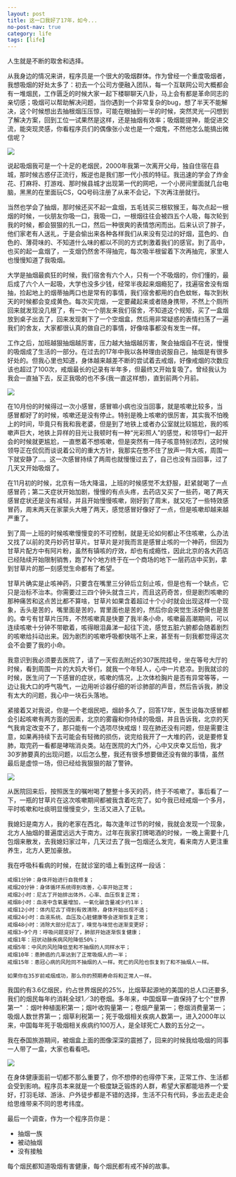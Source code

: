 ```yaml
---
layout: post
title: 这一口我好了17年，如今...
no-post-nav: true
category: life
tags: [life]
---
```


人生就是不断的取舍和选择。

从我身边的情况来讲，程序员是一个很大的吸烟群体。作为曾经一个重度吸烟者，我想吸烟的好处太多了：初去一个公司方便融入团队，每一个互联网公司大概都会有一堆烟民，工作匮乏的时候大家一起下楼聊聊天八卦，马上会有都是革命同志的亲切感；吸烟可以帮助解决问题，当你遇到一个非常复杂的bug，想了半天不能解决，这个时候想出去抽根烟压压惊，可能在眼抽到一半的时候，突然灵光一闪想到了解决方案，回到工位一试果然是这样，还是抽烟有效率；吸烟能提神，能促进交流，能突现灵感，你看程序员们的偶像张小龙也是一个烟鬼，不然他怎么能搞出微信呢？

![](http://www.ityouknow.com/assets/images/2017/life/ge.png)  

说起吸烟我可是一个十足的老烟民，2000年我第一次离开父母，独自住宿在县城，那时候古惑仔正流行，叛逆也是我们那一代小孩的特征。我迅速的学会了炸金花、打麻将、打游戏、那时候县城才出现第一代的网吧，一个小房间里面就几台电脑，黑黑的在里面玩CS，QQ号码注册了从来不会记，下次再注册就行。

当然也学会了抽烟，那时候还买不起一盒烟，五毛钱买三根软猴王，每次点起一根烟的时候，一伙朋友你吸一口，我吸一口，一根烟往往会被四五个人吸，每次轮到我的时候，都会狠狠的扎一口，然后一种很爽的表情悠闲而出。后来认识了胖子，他们家老有人送礼，于是会偷出来各种各样我们从来没有见过的好烟，蓝色的、白色的、薄荷味的、不知道什么味的都以不同的方式刺激着我们的感官。到了高中，也买的起一盒烟了，一支烟仍然舍不得抽完，每次吸半根留着下次再抽完，家里人也慢慢知道了我吸烟。

大学是抽烟最疯狂的时候，我们宿舍有六个人，只有一个不吸烟的，你们懂的，最后成了六个人一起吸，大学也没多少钱，经常半夜起来烟瘾犯了，找遍宿舍没有烟抽，捡起地上的烟蒂抽两口也是常有的事情，我们宿舍都用的白色蚊帐，每次到秋天的时候都会变成黄色。每次买完烟，一定要藏起来或者随身携带，不然上个厕所回来就发现没几根了，有一次一个朋友来我们宿舍，不知道这个规矩，买了一盒烟放到桌子出去了，回来发现剩下了一个空烟盒，然后用非常疑惑的表情扫荡了一遍我们的舍友，大家都很认真的做自己的事情，好像啥事都没有发生一样。

工作之后，加班越狠抽烟越厉害，压力越大抽烟越厉害，聚会抽烟自不在说，慢慢的吸烟成了生活的一部分。在过去的17年中我以各种理由说服自己，抽烟是有很多好处的。但我心里也知道，身体越来越差不断的尝试着去戒烟，好像戒烟的次数应该也超过了100次，戒烟最长的记录有半年多，但最终又开始复吸了。曾经我认为我会一直抽下去，反正我吸的也不多(我一直这样想)，直到前两个月前。

![](http://www.ityouknow.com/assets/images/2017/life/jie.jpeg)  

在10月份的时候得过一次小感冒，感冒嘛小病也没当回事，就是咳嗽比较多，当感冒都好了的时候，咳嗽还是没有停止。特别是晚上咳嗽的很厉害，其实我不怕晚上的时间，毕竟只有我和我老婆，但是到了地铁上或者办公室就比较尴尬，我的咳嗽声巨大，地铁上异样的目光让我顿时有一种“光彩照人”的感觉，和领导们一起开会的时候就更尴尬，一直憋着不想咳嗽，但是突然有一阵子咳意特别浓烈，这时候领导正在侃侃而谈说着公司的重大方针，我那实在憋不住了放声一阵大咳，周围一下就安静了...。这一次感冒持续了两周也就慢慢过去了，自己也没有当回事，过了几天又开始吸烟了。

在11月初的时候，北京有一场大降温，上班的时候感觉不太舒服，赶紧就喝了一点感冒药；第二天症状开始加剧，慢慢的有点头疼，去药店又买了一些药，喝了两天感冒症状还是没有减轻，并且开始慢慢咳嗽，刚好到了周末，就又吃了一些特效感冒药，周末两天在家蒙头大睡了两天，感觉感冒好像好了一点，但是咳嗽却越来越严重了。

到了周一上班的时候咳嗽慢慢变的不可控制，就是无论如何都止不住咳嗽，么办法又找了以前的灵丹妙药甘草片。甘草片是对我而言是感冒止咳的一个神药，但因为甘草片配方中有阿片粉，虽然有镇咳的疗效，却也有成瘾性，因此北京的各大药店已经陆续开始限制销售，跑了N个地方终于在一个商场的地下一层药店中买到，拿到甘草片的那一刻感觉生命都有了希望。

甘草片确实是止咳神药，只要含在嘴里三分钟后立刻止咳，但是也有一个缺点，它只是治标不治本。你需要过三四个钟头就含三片，而且这药奇苦，但是剧烈咳嗽的那种痛苦和这点苦比都不算啥，甘草片如果含着超过十个小时就会出现这样一个现象，舌头是苦的，嘴里面是苦的，胃里面也是苦的，然后你会突觉生活好像也是苦的。幸亏有甘草片压阵，不然咳嗽真是快要了我半条小命，咳嗽最高潮期间，可以连续咳嗽十分钟不带歇着，咳得眼泪鼻涕一起往下流，感觉五脏六腑都会随着剧烈的咳嗽给抖动出来。因为剧烈的咳嗽呼吸都快喘不上来，甚至有一刻我都觉得这次会不会要了我的小命。

我意识到我必须要去医院了，请了一天假去附近的307医院挂号，坐在等号大厅的时候，看到周围一片的大妈大爷们，就我一个年轻人，心中一片悲凉。到我就诊的时候，医生问了一下感冒的症状，咳嗽的情况，上次体检胸片是否有异常等等，一边让我大口的呼气吸气，一边用听诊器仔细的听诊肺部的声音，然后告诉我，肺没有太大的问题，我心中一块石头落地。

紧接着又对我说，你是一个老烟民吧，烟龄多久了，回答17年，医生说每次感冒都会引起咳嗽有两方面的因素，北京的雾霾和你持续的吸烟，并且告诉我，北京的天气我肯定改变不了，那只能有一个选项尽快戒烟！现在肺还没有问题，但是需要注意，如果再持续下去可能会有轻微的损伤，说完给我开了一大堆的药，说是要修复肺，取完药一看都是哮喘消炎类。站在医院的大门外，心中又庆幸又后怕，我才30岁肺要真的出现问题，以后怎么整，我还有很多想要做还没有做的事情，虽然最后是虚惊一场，但已经给我狠狠的敲了警钟。

![](http://www.ityouknow.com/assets/images/2017/life/kill.jpeg)  

从医院回来后，按照医生的嘱咐喝了整整十多天的药，终于不咳嗽了。事后看了一下，一瓶的甘草片在这次咳嗽期间都被我含着吃完了。如今我已经戒烟一个多月，平时咳嗽和吐痰明显慢慢变少，生活又进入了正轨。

我媳妇是南方人，我的老家在西北，每次逢年过节的时候，我就会发现一个现象，北方人抽烟的普遍度远远大于南方。过年在我家打牌喝酒的时候，一晚上需要十几包烟来散发，去我媳妇家过年，几天过去了我一包烟还么发完，看来南方人更注重养生，北方人更加豪放。

我在呼吸科看病的时候，在就诊室的墙上看到这样一段话：

``` text
戒烟1分钟：身体开始进行自我修复；
戒烟20分钟：身体循环系统得到改善，心率开始正常；
戒烟2小时：尼古丁开始排出体外，心率、血压恢复正常；
戒烟8小时：血液中含氧量增加，一氧化碳含量减少约1半；
戒烟12小时：体内尼古丁得到有效清除，身体开始出现不适；
戒烟24小时：血液系统、血压及心脏健康等会逐渐恢复正常；
戒烟48小时：消除大部分尼古丁，嗅觉与味觉也逐渐变更好；
戒烟3~9个月：呼吸问题变好了，肺部开始逐渐恢复健康；
戒烟1年：冠状动脉疾病风险降低50%；
戒烟5年：中风的风险降低至和不抽烟的人同样水平；
戒烟10年：患肺癌的几率达到了正常吸烟人的一半；
戒烟15年：患冠心病的风险同不抽烟的人一样。死亡的风险也恢复到了和不抽烟人一样。

如果你在35岁前戒烟成功，那么你的预期寿命将和正常人一样。
```

我国约有3.6亿烟民，约占世界烟民的25%，比烟草起源地的美国的总人口还要多,我们的烟民每年约消耗全球1／3的卷烟。多年来，中国烟草一直保持了七个"世界第一" ：烟叶种植面积第一；烟叶收购量第一；卷烟产量第一；卷烟消费量第一；吸烟人数世界第一；烟草利税第一；死于吸烟相关疾病人数第一，进入2000年以来，中国每年死于吸烟相关疾病约100万人，是全球死亡人数的五分之一。

我在泰国旅游期间，被烟盒上面的图像深深的震撼了，回来的时候我给吸烟的同事一人带了一盒，大家也看看吧。

![](http://www.ityouknow.com/assets/images/2017/life/smoking2.jpeg)  


在身体健康面前一切都不那么重要了，你不想停的也得停下来，正常工作、生活都会受到影响。程序员本来就是一个极度缺乏锻炼的人群，希望大家都能培养一个爱好，打羽毛球、游泳、户外徒步都是不错的选择，生活不只有代码，多出去走走会给思维带来不同的思考纬度。


最后一个调查，作为一个程序员你是：

- 抽烟一族
- 被动抽烟
- 没有接触

每个烟民都知道吸烟有害健康，每个烟民都有戒不掉的故事。

